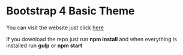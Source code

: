 # Bootstrap 4 Basic Theme

You can visit the website just click  [here](http://www.norbertsari.co.uk/works/02_mix_theme/)

If you download the repo just run **npm install** and when everything is installed run **gulp** or **npm start**
